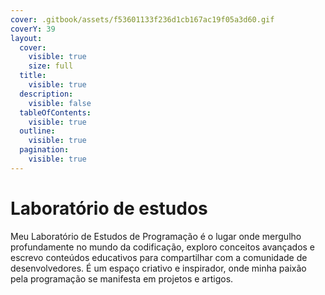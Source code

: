 ```yaml
---
cover: .gitbook/assets/f53601133f236d1cb167ac19f05a3d60.gif
coverY: 39
layout:
  cover:
    visible: true
    size: full
  title:
    visible: true
  description:
    visible: false
  tableOfContents:
    visible: true
  outline:
    visible: true
  pagination:
    visible: true
---
```


# Laboratório de estudos

Meu Laboratório de Estudos de Programação é o lugar onde mergulho profundamente no mundo da codificação, exploro conceitos avançados e escrevo conteúdos educativos para compartilhar com a comunidade de desenvolvedores. É um espaço criativo e inspirador, onde minha paixão pela programação se manifesta em projetos e artigos.
